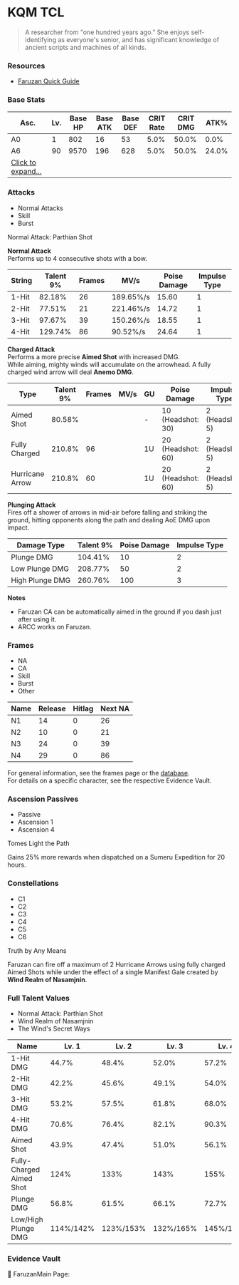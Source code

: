 # KQM TCL

> A researcher from "one hundred years ago." She enjoys self-identifying as everyone's senior, and has significant knowledge of ancient scripts and machines of all kinds.

### Resources[​](broken-reference) <a href="#resources" id="resources"></a>

* [Faruzan Quick Guide](https://keqingmains.com/q/faruzan-quickguide/)

### Base Stats[​](broken-reference) <a href="#base-stats" id="base-stats"></a>

| Asc.                                   | Lv. | Base HP | Base ATK | Base DEF | CRIT Rate | CRIT DMG | ATK%  |
| -------------------------------------- | --- | ------- | -------- | -------- | --------- | -------- | ----- |
| A0                                     | 1   | 802     | 16       | 53       | 5.0%      | 50.0%    | 0.0%  |
| A6                                     | 90  | 9570    | 196      | 628      | 5.0%      | 50.0%    | 24.0% |
| [Click to expand...](broken-reference) |     |         |          |          |           |          |       |

### Attacks[​](broken-reference) <a href="#attacks" id="attacks"></a>

* Normal Attacks
* Skill
* Burst

Normal Attack: Parthian Shot

**Normal Attack**\
Performs up to 4 consecutive shots with a bow.

| String | Talent 9% | Frames | MV/s      | Poise Damage | Impulse Type |
| ------ | --------- | ------ | --------- | ------------ | ------------ |
| 1-Hit  | 82.18%    | 26     | 189.65%/s | 15.60        | 1            |
| 2-Hit  | 77.51%    | 21     | 221.46%/s | 14.72        | 1            |
| 3-Hit  | 97.67%    | 39     | 150.26%/s | 18.55        | 1            |
| 4-Hit  | 129.74%   | 86     | 90.52%/s  | 24.64        | 1            |

**Charged Attack**\
Performs a more precise **Aimed Shot** with increased DMG.\
While aiming, mighty winds will accumulate on the arrowhead. A fully charged wind arrow will deal **Anemo DMG**.

| Type            | Talent 9% | Frames | MV/s | GU | Poise Damage      | Impulse Type    |
| --------------- | --------- | ------ | ---- | -- | ----------------- | --------------- |
| Aimed Shot      | 80.58%    |        |      | -  | 10 (Headshot: 30) | 2 (Headshot: 5) |
| Fully Charged   | 210.8%    | 96     |      | 1U | 20 (Headshot: 60) | 2 (Headshot: 5) |
| Hurricane Arrow | 210.8%    | 60     |      | 1U | 20 (Headshot: 60) | 2 (Headshot: 5) |

**Plunging Attack**\
Fires off a shower of arrows in mid-air before falling and striking the ground, hitting opponents along the path and dealing AoE DMG upon impact.

| Damage Type     | Talent 9% | Poise Damage | Impulse Type |
| --------------- | --------- | ------------ | ------------ |
| Plunge DMG      | 104.41%   | 10           | 2            |
| Low Plunge DMG  | 208.77%   | 50           | 2            |
| High Plunge DMG | 260.76%   | 100          | 3            |

**Notes**

* Faruzan CA can be automatically aimed in the ground if you dash just after using it.
* ARCC works on Faruzan.

### Frames[​](broken-reference) <a href="#frames" id="frames"></a>

* NA
* CA
* Skill
* Burst
* Other

| Name | Release | Hitlag | Next NA |
| ---- | ------- | ------ | ------- |
| N1   | 14      | 0      | 26      |
| N2   | 10      | 0      | 21      |
| N3   | 24      | 0      | 39      |
| N4   | 29      | 0      | 86      |

For general information, see the frames page or the [database](https://docs.google.com/spreadsheets/d/1l5DOZ6RgYYMIxMtJtd7oQNL9WWVNXcQL0nwan7q7QGc/edit?usp=sharing).\
For details on a specific character, see the respective Evidence Vault.

### Ascension Passives[​](broken-reference) <a href="#ascension-passives" id="ascension-passives"></a>

* Passive
* Ascension 1
* Ascension 4

Tomes Light the Path

Gains 25% more rewards when dispatched on a Sumeru Expedition for 20 hours.

### Constellations[​](broken-reference) <a href="#constellations" id="constellations"></a>

* C1
* C2
* C3
* C4
* C5
* C6

Truth by Any Means

Faruzan can fire off a maximum of 2 Hurricane Arrows using fully charged Aimed Shots while under the effect of a single Manifest Gale created by **Wind Realm of Nasamjnin**.

### Full Talent Values[​](broken-reference) <a href="#full-talent-values" id="full-talent-values"></a>

* Normal Attack: Parthian Shot
* Wind Realm of Nasamjnin
* The Wind's Secret Ways

| Name                     | Lv. 1     | Lv. 2     | Lv. 3     | Lv. 4     | Lv. 5     | Lv. 6     | Lv. 7     | Lv. 8     | Lv. 9     | Lv. 10    | Lv. 11    |
| ------------------------ | --------- | --------- | --------- | --------- | --------- | --------- | --------- | --------- | --------- | --------- | --------- |
| 1-Hit DMG                | 44.7%     | 48.4%     | 52.0%     | 57.2%     | 60.9%     | 65.0%     | 70.7%     | 76.5%     | 82.2%     | 88.4%     | 94.7%     |
| 2-Hit DMG                | 42.2%     | 45.6%     | 49.1%     | 54.0%     | 57.4%     | 61.3%     | 66.7%     | 72.1%     | 77.5%     | 83.4%     | 89.3%     |
| 3-Hit DMG                | 53.2%     | 57.5%     | 61.8%     | 68.0%     | 72.3%     | 77.3%     | 84.1%     | 90.9%     | 97.7%     | 105.1%    | 112.5%    |
| 4-Hit DMG                | 70.6%     | 76.4%     | 82.1%     | 90.3%     | 96.1%     | 102.6%    | 111.7%    | 120.7%    | 129.7%    | 139.6%    | 149.5%    |
| Aimed Shot               | 43.9%     | 47.4%     | 51.0%     | 56.1%     | 59.7%     | 63.7%     | 69.4%     | 75.0%     | 80.6%     | 86.7%     | 92.8%     |
| Fully-Charged Aimed Shot | 124%      | 133%      | 143%      | 155%      | 164%      | 174%      | 186%      | 198%      | 211%      | 223%      | 236%      |
| Plunge DMG               | 56.8%     | 61.5%     | 66.1%     | 72.7%     | 77.3%     | 82.6%     | 89.9%     | 97.1%     | 104.4%    | 112.3%    | 120.3%    |
| Low/High Plunge DMG      | 114%/142% | 123%/153% | 132%/165% | 145%/182% | 155%/193% | 165%/206% | 180%/224% | 194%/243% | 209%/261% | 225%/281% | 240%/300% |

### Evidence Vault[​](broken-reference) <a href="#evidence-vault" id="evidence-vault"></a>

📄️ FaruzanMain Page:
